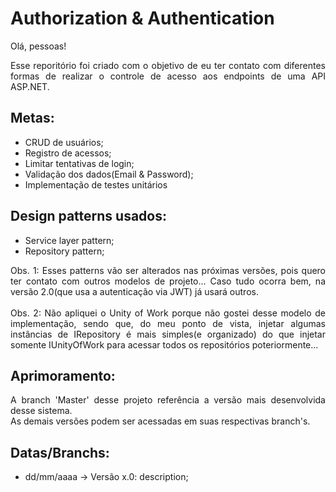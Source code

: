 # Authorization & Authentication

<div align="justify"> 
  Olá, pessoas!

  Esse reporitório foi criado com o objetivo de eu ter contato com diferentes formas de realizar o controle de acesso aos endpoints de uma API ASP.NET. 
</div> 

## Metas:
- CRUD de usuários;
- Registro de acessos;
- Limitar tentativas de login;
- Validação dos dados(Email & Password);
- Implementação de <a hrf="https://pt.wikipedia.org/wiki/Teste_de_unidade">testes unitários</a>

## Design patterns usados:
- <a hrf="https://en.wikipedia.org/wiki/Service_layer_pattern">Service layer pattern;</a>
- <a hrf="https://deviq.com/design-patterns/repository-pattern">Repository pattern;</a>

<div align="justify"> 
  Obs. 1: Esses patterns vão ser alterados nas próximas versões, pois quero ter contato com outros modelos de projeto... Caso tudo ocorra bem, na versão 2.0(que usa a autenticação via JWT) já usará outros.</br></br>
  Obs. 2: Não apliquei o <a hrf="https://www.macoratti.net/16/01/net_uow1.htm"> Unity of Work </a> porque não gostei desse modelo de implementação, sendo que, do meu ponto  de vista, injetar algumas instâncias de IRepository é mais simples(e organizado) do que injetar somente IUnityOfWork para acessar todos os repositórios poteriormente...
</div> 

## Aprimoramento:
<div align="justify"> 
A branch 'Master' desse projeto referência a versão mais desenvolvida desse sistema. </br>
As demais versões podem ser acessadas em suas respectivas branch's.
</div> 

## Datas/Branchs:
- dd/mm/aaaa -> Versão x.0: description;
